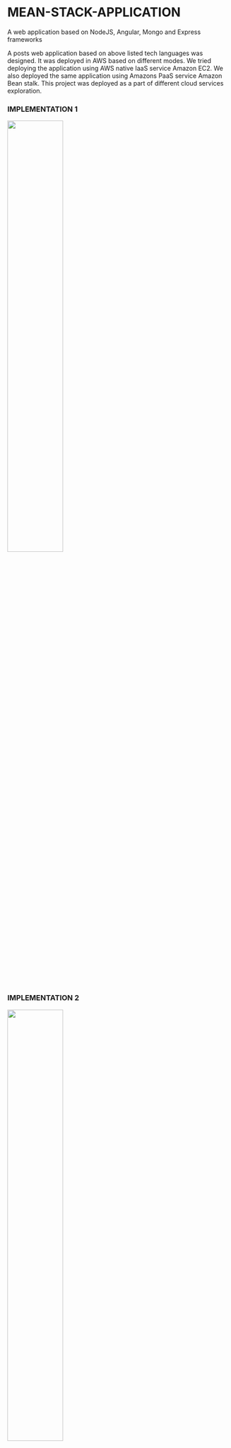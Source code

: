 # MEAN-STACK-APPLICATION
A web application based on NodeJS, Angular, Mongo and Express frameworks

<p> A posts web application based on above listed tech languages was designed. It was deployed in AWS based on different modes. We tried deploying the application using AWS native IaaS service Amazon EC2. We also deployed the same application using Amazons PaaS service Amazon Bean stalk. This project was deployed as a part of different cloud services exploration. </p>

### IMPLEMENTATION 1

<Image src="images/Impl1.PNG" class="center" style="width:50%">
  
  

### IMPLEMENTATION 2

<Image src="images/Impl2.PNG" class="center" style="width:50%">


